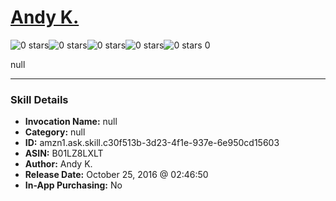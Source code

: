 # [Andy K.](http://alexa.amazon.com/#skills/amzn1.ask.skill.c30f513b-3d23-4f1e-937e-6e950cd15603)
![0 stars](../../images/ic_star_border_black_18dp_1x.png)![0 stars](../../images/ic_star_border_black_18dp_1x.png)![0 stars](../../images/ic_star_border_black_18dp_1x.png)![0 stars](../../images/ic_star_border_black_18dp_1x.png)![0 stars](../../images/ic_star_border_black_18dp_1x.png) 0

null

***

### Skill Details

* **Invocation Name:** null
* **Category:** null
* **ID:** amzn1.ask.skill.c30f513b-3d23-4f1e-937e-6e950cd15603
* **ASIN:** B01LZ8LXLT
* **Author:** Andy K.
* **Release Date:** October 25, 2016 @ 02:46:50
* **In-App Purchasing:** No
